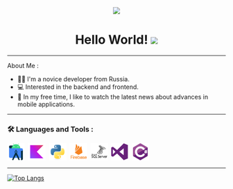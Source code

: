 <div id="header" align="center">
  <img src="https://media.giphy.com/media/v1.Y2lkPTc5MGI3NjExM2E3YjM0YWEyNDg0NTAzZWM4M2EzZWQ3MzRjOTQ2YjE3N2M3MzE2YSZjdD1n/uB86ZyWQsnFSGYe2sA/giphy.gif" width="300"/>
</div>
<div id="header" align="center">
  <h1>
    Hello World!
    <img src="https://media.giphy.com/media/hvRJCLFzcasrR4ia7z/giphy.gif" width="30px"/>
  </h1>
</div>

---

About Me :

- :woman_student: I'm a novice developer from Russia.
- :computer: Interested in the backend and frontend.
- :newspaper: In my free time, I like to watch the latest news about advances in mobile applications.

---

### :hammer_and_wrench: Languages and Tools :
<div>
  <img src="https://github.com/devicons/devicon/blob/master/icons/androidstudio/androidstudio-original.svg" width="40" height="40"/>&nbsp;
  <img src="https://github.com/devicons/devicon/blob/master/icons/kotlin/kotlin-original.svg" width="40" height="40"/>&nbsp;
  <img src="https://github.com/devicons/devicon/blob/master/icons/python/python-original.svg" width="40" height="40"/>&nbsp;
  <img src="https://github.com/devicons/devicon/blob/master/icons/firebase/firebase-plain-wordmark.svg" width="40" height="40"/>&nbsp;
  <img src="https://github.com/devicons/devicon/blob/master/icons/microsoftsqlserver/microsoftsqlserver-plain-wordmark.svg" width="40" height="40"/>&nbsp;
  <img src="https://github.com/devicons/devicon/blob/master/icons/visualstudio/visualstudio-plain.svg" width="40" height="40"/>&nbsp;
  <img src="https://github.com/devicons/devicon/blob/master/icons/csharp/csharp-original.svg" width="40" height="40"/>&nbsp;
</div>

---

[![Top Langs](https://github-readme-stats.vercel.app/api/top-langs/?username=CoviRa&&layout=compact&theme=swift)](https://github.com/anuraghazra/github-readme-stats)

